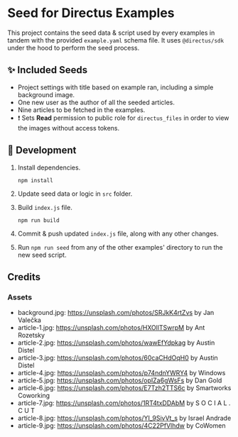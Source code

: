 # Seed for Directus Examples

This project contains the seed data & script used by every examples in tandem with the provided `example.yaml` schema file. It uses `@directus/sdk` under the hood to perform the seed process.

## ✨ Included Seeds

- Project settings with title based on example ran, including a simple background image.
- One new user as the author of all the seeded articles.
- Nine articles to be fetched in the examples.
- ❗ Sets **Read** permission to public role for `directus_files` in order to view the images without access tokens.

## 🔧 Development

1. Install dependencies.

   ```shell
   npm install
   ```

2. Update seed data or logic in `src` folder.

3. Build `index.js` file.

   ```shell
   npm run build
   ```

4. Commit & push updated `index.js` file, along with any other changes.

5. Run `npm run seed` from any of the other examples' directory to run the new seed script.

## Credits

### Assets

- background.jpg: <https://unsplash.com/photos/SRJkK4rtZvs> by Jan Valečka
- article-1.jpg: <https://unsplash.com/photos/HXOllTSwrpM> by Ant Rozetsky
- article-2.jpg: <https://unsplash.com/photos/wawEfYdpkag> by Austin Distel
- article-3.jpg: <https://unsplash.com/photos/60caCHdOqH0> by Austin Distel
- article-4.jpg: <https://unsplash.com/photos/p74ndnYWRY4> by Windows
- article-5.jpg: <https://unsplash.com/photos/opIZa6gWsFs> by Dan Gold
- article-6.jpg: <https://unsplash.com/photos/E7Tzh2TTS6c> by Smartworks Coworking
- article-7.jpg: <https://unsplash.com/photos/1RT4txDDAbM> by S O C I A L . C U T
- article-8.jpg: <https://unsplash.com/photos/YI_9SivVt_s> by Israel Andrade
- article-9.jpg: <https://unsplash.com/photos/4C22PfVlhdw> by CoWomen
